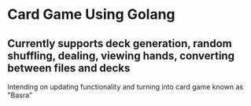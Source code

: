 # Card Game Using Golang

## Currently supports deck generation, random shuffling, dealing, viewing hands, converting between files and decks

Intending on updating functionality and turning into card game known as "Basra"
